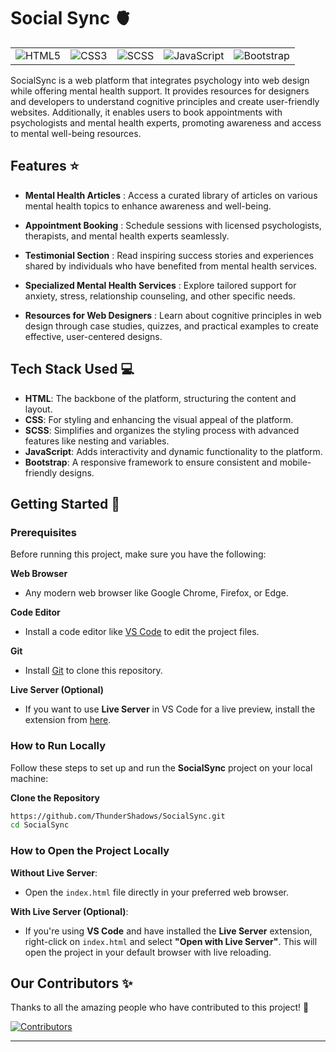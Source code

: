 # Social Sync 🫀

|                                                                                                    |                                                                                                 |                                                                                                 |                                                                                                                   |                                                                                                                |
| :------------------------------------------------------------------------------------------------: | :---------------------------------------------------------------------------------------------: | :---------------------------------------------------------------------------------------------: | :---------------------------------------------------------------------------------------------------------------: | :------------------------------------------------------------------------------------------------------------: |
| ![HTML5](https://img.shields.io/badge/HTML5-E34F26?style=for-the-badge&logo=html5&logoColor=white) | ![CSS3](https://img.shields.io/badge/CSS3-1572B6?style=for-the-badge&logo=css3&logoColor=white) | ![SCSS](https://img.shields.io/badge/SCSS-CC6699?style=for-the-badge&logo=sass&logoColor=white) | ![JavaScript](https://img.shields.io/badge/JavaScript-F7DF1E?style=for-the-badge&logo=javascript&logoColor=black) | ![Bootstrap](https://img.shields.io/badge/Bootstrap-7952B3?style=for-the-badge&logo=bootstrap&logoColor=white) |

SocialSync is a web platform that integrates psychology into web design while offering mental health support. It provides resources for designers and developers to understand cognitive principles and create user-friendly websites. Additionally, it enables users to book appointments with psychologists and mental health experts, promoting awareness and access to mental well-being resources.

## Features ⭐

- **Mental Health Articles** : Access a curated library of articles on various mental health topics to enhance awareness and well-being.

- **Appointment Booking** : Schedule sessions with licensed psychologists, therapists, and mental health experts seamlessly.

- **Testimonial Section** : Read inspiring success stories and experiences shared by individuals who have benefited from mental health services.

- **Specialized Mental Health Services** : Explore tailored support for anxiety, stress, relationship counseling, and other specific needs.

- **Resources for Web Designers** : Learn about cognitive principles in web design through case studies, quizzes, and practical examples to create effective, user-centered designs.

## Tech Stack Used 💻

- **HTML**: The backbone of the platform, structuring the content and layout.
- **CSS**: For styling and enhancing the visual appeal of the platform.
- **SCSS**: Simplifies and organizes the styling process with advanced features like nesting and variables.
- **JavaScript**: Adds interactivity and dynamic functionality to the platform.
- **Bootstrap**: A responsive framework to ensure consistent and mobile-friendly designs.

## Getting Started 🚀

### Prerequisites

Before running this project, make sure you have the following:

**Web Browser**

- Any modern web browser like Google Chrome, Firefox, or Edge.

**Code Editor**

- Install a code editor like [VS Code](https://code.visualstudio.com/) to edit the project files.

**Git**

- Install [Git](https://git-scm.com/) to clone this repository.

**Live Server (Optional)**

- If you want to use **Live Server** in VS Code for a live preview, install the extension from [here](https://marketplace.visualstudio.com/items?itemName=ritwickdey.LiveServer).

### How to Run Locally

Follow these steps to set up and run the **SocialSync** project on your local machine:

**Clone the Repository**

```bash
https://github.com/ThunderShadows/SocialSync.git
cd SocialSync
```

### How to Open the Project Locally

**Without Live Server**:

- Open the `index.html` file directly in your preferred web browser.

**With Live Server (Optional)**:

- If you're using **VS Code** and have installed the **Live Server** extension, right-click on `index.html` and select **"Open with Live Server"**. This will open the project in your default browser with live reloading.

## Our Contributors ✨

Thanks to all the amazing people who have contributed to this project! 💖

[![Contributors](https://contrib.rocks/image?repo=ThunderShadows/SocialSync)](https://github.com/ThunderShadows/SocialSync/graphs/contributors)

---
